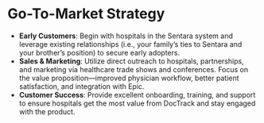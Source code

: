 # Go-To-Market Strategy

- **Early Customers**: Begin with hospitals in the Sentara system and leverage existing relationships (i.e., your family’s ties to Sentara and your brother’s position) to secure early adopters.
- **Sales & Marketing**: Utilize direct outreach to hospitals, partnerships, and marketing via healthcare trade shows and conferences. Focus on the value proposition—improved physician workflow, better patient satisfaction, and integration with Epic.
- **Customer Success**: Provide excellent onboarding, training, and support to ensure hospitals get the most value from DocTrack and stay engaged with the product.
